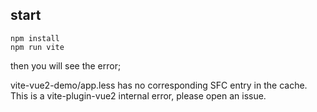 ## start 
```
npm install
npm run vite
```
then you will see the error;

vite-vue2-demo/app.less has no corresponding SFC entry in the cache. This is a vite-plugin-vue2 internal error, please open an issue.
